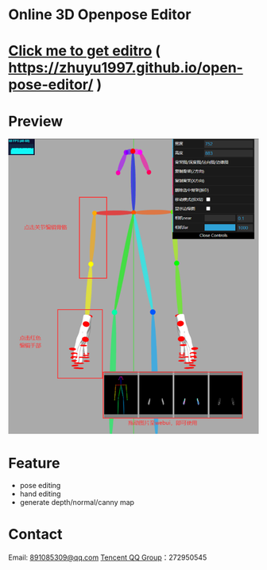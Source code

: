 # Online 3D Openpose Editor
# [Click me to get editro](https://zhuyu1997.github.io/open-pose-editor/) ( https://zhuyu1997.github.io/open-pose-editor/ )
# Preview
![Intruduction](docs/intro.png)
# Feature
- pose editing
- hand editing
- generate depth/normal/canny map
# Contact
Email: 891085309@qq.com
[Tencent QQ Group](https://jq.qq.com/?_wv=1027&k=N6j4nigd)：272950545
